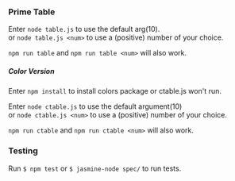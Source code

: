### Prime Table 

Enter `node table.js` to use the default arg(10).    
or `node table.js <num>` to use a (positive) number of your choice.   

`npm run table` and `npm run table <num>` will also work.

##### Color Version 

Enter `npm install` to install colors package or ctable.js won't run. 

Enter `node ctable.js` to use the default argument(10)    
or `node ctable.js <num>` to use a (positive) number of your choice.   

`npm run ctable` and `npm run ctable <num>` will also work.

### Testing

Run `$ npm test` or `$ jasmine-node spec/` to run tests.


